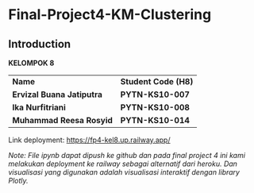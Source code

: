 # Final-Project4-KM-Clustering
## Introduction
**KELOMPOK 8**
<table>
    <tr>
      <td><b>Name</b></td>
      <td><b>Student Code (H8)</b></td>
    </tr>
    <tr>
      <td><b>Ervizal Buana Jatiputra</b></td>
      <td><b>PYTN-KS10-007</b></td>
    </tr>
    <tr>
      <td><b>Ika Nurfitriani</b></td>
      <td><b>PYTN-KS10-008</b></td>
    </tr>
    <tr>
      <td><b>Muhammad Reesa Rosyid</b></td>
      <td><b>PYTN-KS10-014</b></td>
    </tr>
</table>

Link deployment: https://fp4-kel8.up.railway.app/

*Note: File ipynb dapat dipush ke github dan pada final project 4 ini kami melakukan deployment ke railway sebagai alternatif dari heroku. Dan visualisasi yang digunakan adalah visualisasi interaktif dengan library Plotly.*
